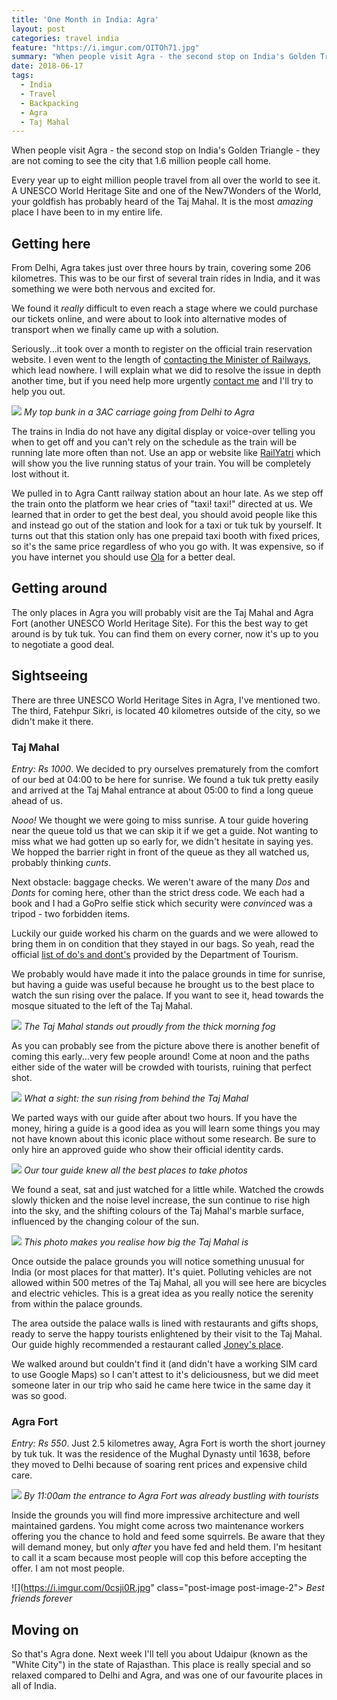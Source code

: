 ```yaml
---
title: 'One Month in India: Agra'
layout: post
categories: travel india
feature: "https://i.imgur.com/OITOh71.jpg"
summary: "When people visit Agra - the second stop on India's Golden Triangle - they are not coming to see the city that 1.6 million people call home."
date: 2018-06-17
tags: 
  - India
  - Travel
  - Backpacking
  - Agra
  - Taj Mahal
---
```


When people visit Agra - the second stop on India's Golden Triangle - they are not coming to see the city that 1.6 million people call home.

Every year up to eight million people travel from all over the world to see it. A UNESCO World Heritage Site and one of the New7Wonders of the World, your goldfish has probably heard of the Taj Mahal. It is the most _amazing_ place I have been to in my entire life.

## Getting here

From Delhi, Agra takes just over three hours by train, covering some 206 kilometres. This was to be our first of several train rides in India, and it was something we were both nervous and excited for.

We found it _really_ difficult to even reach a stage where we could purchase our tickets online, and were about to look into alternative modes of transport when we finally came up with a solution.

Seriously...it took over a month to register on the official train reservation website. I even went to the length of [contacting the Minister of Railways](https://twitter.com/PhelanEnda/status/951129157370630145), which lead nowhere. I will explain what we did to resolve the issue in depth another time, but if you need help more urgently <a href="/contact">contact me</a> and I'll try to help you out.

![](https://i.imgur.com/Z5TGJ3c.jpg)
_My top bunk in a 3AC carriage going from Delhi to Agra_

The trains in India do not have any digital display or voice-over telling you when to get off and you can't rely on the schedule as the train will be running late more often than not. Use an app or website like [RailYatri](https://www.railyatri.in/) which will show you the live running status of your train. You will be completely lost without it.

We pulled in to Agra Cantt railway station about an hour late. As we step off the train onto the platform we hear cries of "taxi! taxi!" directed at us. We learned that in order to get the best deal, you should avoid people like this and instead go out of the station and look for a taxi or tuk tuk by yourself.
It turns out that this station only has one prepaid taxi booth with fixed prices, so it's the same price regardless of who you go with. It was expensive, so if you have internet you should use <a href="https://www.olacabs.com/" target="_blank">Ola</a> for a better deal.

## Getting around

The only places in Agra you will probably visit are the Taj Mahal and Agra Fort (another UNESCO World Heritage Site). For this the best way to get around is by tuk tuk. You can find them on every corner, now it's up to you to negotiate a good deal.

## Sightseeing

There are three UNESCO World Heritage Sites in Agra, I've mentioned two. The third, Fatehpur Sikri, is located 40 kilometres outside of the city, so we didn't make it there.

### Taj Mahal

_Entry: Rs 1000_. We decided to pry ourselves prematurely from the comfort of our bed at 04:00 to be here for sunrise. We found a tuk tuk pretty easily and arrived at the Taj Mahal entrance at about 05:00 to find a long queue ahead of us.

_Nooo!_ We thought we were going to miss sunrise. A tour guide hovering near the queue told us that we can skip it if we get a guide. Not wanting to miss what we had gotten up so early for, we didn't hesitate in saying yes. We hopped the barrier right in front of the queue as they all watched us, probably thinking _cunts_.

Next obstacle: baggage checks. We weren't aware of the many _Dos_ and _Donts_ for coming here, other than the strict dress code. We each had a book and I had a GoPro selfie stick which security were _convinced_ was a tripod - two forbidden items.

Luckily our guide worked his charm on the guards and we were allowed to bring them in on condition that they stayed in our bags. So yeah, read the official [list of do's and dont's](https://www.tajmahal.gov.in/do%26nots.html) provided by the Department of Tourism.

We probably would have made it into the palace grounds in time for sunrise, but having a guide was useful because he brought us to the best place to watch the sun rising over the palace. If you want to see it, head towards the mosque situated to the left of the Taj Mahal.

![](https://i.imgur.com/OITOh71.jpg)
_The Taj Mahal stands out proudly from the thick morning fog_

As you can probably see from the picture above there is another benefit of coming this early...very few people around! Come at noon and the paths either side of the water will be crowded with tourists, ruining that perfect shot.

![](https://i.imgur.com/X9jVq46.jpg)
_What a sight: the sun rising from behind the Taj Mahal_

We parted ways with our guide after about two hours. If you have the money, hiring a guide is a good idea as you will learn some things you may not have known about this iconic place without some research. Be sure to only hire an approved guide who show their official identity cards.

![](https://i.imgur.com/GdSiaBE.jpg)
_Our tour guide knew all the best places to take photos_

We found a seat, sat and just watched for a little while. Watched the crowds slowly thicken and the noise level increase, the sun continue to rise high into the sky, and the shifting colours of the Taj Mahal's marble surface, influenced by the changing colour of the sun.

![](https://i.imgur.com/vabHNCu.jpg)
_This photo makes you realise how big the Taj Mahal is_

Once outside the palace grounds you will notice something unusual for India (or most places for that matter). It's quiet. Polluting vehicles are not allowed within 500 metres of the Taj Mahal, all you will see here are bicycles and electric vehicles. This is a great idea as you really notice the serenity from within the palace grounds.

The area outside the palace walls is lined with restaurants and gifts shops, ready to serve the happy tourists enlightened by their visit to the Taj Mahal. Our guide highly recommended a restaurant called [Joney's place](https://www.tripadvisor.com/Restaurant_Review-g297683-d804436-Reviews-Joney_s_Place-Agra_Agra_District_Uttar_Pradesh.html?m=19905).

We walked around but couldn't find it (and didn't have a working SIM card to use Google Maps) so I can't attest to it's deliciousness, but we did meet someone later in our trip who said he came here twice in the same day it was so good.

### Agra Fort

_Entry: Rs 550_. Just 2.5 kilometres away, Agra Fort is worth the short journey by tuk tuk. It was the residence of the Mughal Dynasty until 1638, before they moved to Delhi because of soaring rent prices and expensive child care.

![](https://i.imgur.com/1PjQGFj.jpg)
_By 11:00am the entrance to Agra Fort was already bustling with tourists_

Inside the grounds you will find more impressive architecture and well maintained gardens. You might come across two maintenance workers offering you the chance to hold and feed some squirrels. Be aware that they will demand money, but only _after_ you have fed and held them. I'm hesitant to call it a scam because most people will cop this before accepting the offer. I am not most people.

![](https://i.imgur.com/0csji0R.jpg" class="post-image post-image-2">
_Best friends forever_

## Moving on

So that's Agra done. Next week I'll tell you about Udaipur (known as the "White City") in the state of Rajasthan. This place is really special and so relaxed compared to Delhi and Agra, and was one of our favourite places in all of India.